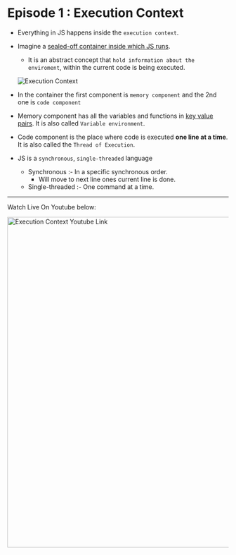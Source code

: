 # Episode 1 : Execution Context

- Everything in JS happens inside the `execution context`. 
- Imagine a <ins>sealed-off container inside which JS runs</ins>.
  -  It is an abstract concept that `hold information about the enviroment`, within the current code is being executed.

  ![Execution Context](/assets/execution-context.jpg "Execution Context")

- In the container the first component is `memory component` and the 2nd one is `code component`

- Memory component has all the variables and functions in <ins>key value pairs</ins>. It is also called `Variable environment`.

- Code component is the place where code is executed **one line at a time**. It is also called the `Thread of Execution`.

- JS is a `synchronous`, `single-threaded` language
  - Synchronous :- In a specific synchronous order.
    - Will move to next line ones current line is done.
  - Single-threaded :- One command at a time.

<hr>

Watch Live On Youtube below:

<a href="https://www.youtube.com/watch?v=ZvbzSrg0afE&list=PLlasXeu85E9cQ32gLCvAvr9vNaUccPVNP" target="_blank"><img src="https://img.youtube.com/vi/ZvbzSrg0afE/0.jpg" width="750"
alt="Execution Context Youtube Link"/></a>